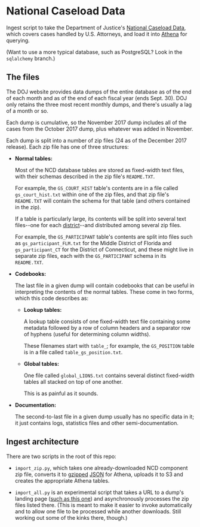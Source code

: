 # National Caseload Data #

Ingest script to take the Department of Justice's
[National Caseload Data][ncd], which covers cases handled by U.S. Attorneys,
and load it into [Athena][] for querying.

(Want to use a more typical database, such as PostgreSQL? Look in the
`sqlalchemy` branch.)

[Athena]: https://aws.amazon.com/athena/
[ncd]: https://www.justice.gov/usao/resources/foia-library/national-caseload-data

## The files ##

The DOJ website provides data dumps of the entire database as of the end of
each month and as of the end of each fiscal year (ends Sept. 30). DOJ only
retains the three most recent monthly dumps, and there's usually a lag of a
month or so.

Each dump is cumulative, so the November 2017 dump includes all of the cases
from the October 2017 dump, plus whatever was added in November.

Each dump is split into a number of zip files (24 as of the December 2017
release). Each zip file has one of three structures:

*   **Normal tables:**

    Most of the NCD database tables are stored as fixed-width text files, with
    their schemas described in the zip file's `README.TXT`.

    For example, the `GS_COURT_HIST` table's contents are in a file called
    `gs_court_hist.txt` within one of the zip files, and that zip file's
    `README.TXT` will contain the schema for that table (and others contained
    in the zip).

    If a table is particularly large, its contents will be split into several
    text files--one for each [district][]--and distributed among several zip
    files.

    For example, the `GS_PARTICIPANT` table's contents are split into files
    such as `gs_participant_FLM.txt` for the Middle District of Florida and
    `gs_participant_CT` for the District of Connecticut, and these might live
    in separate zip files, each with the `GS_PARTICIPANT` schema in its
    `README.TXT`.

*   **Codebooks:**

    The last file in a given dump will contain codebooks that can be useful in
    interpreting the contents of the normal tables. These come in two forms,
    which this code describes as:

    *   **Lookup tables:**

        A lookup table consists of one fixed-width text file containing some
        metadata followed by a row of column headers and a separator row of
        hyphens (useful for determining column widths).

        These filenames start with `table_`; for example, the `GS_POSITION`
        table is in a file called `table_gs_position.txt`.

    *   **Global tables:**

        One file called `global_LIONS.txt` contains several distinct
        fixed-width tables all stacked on top of one another.

        This is as painful as it sounds.

*   **Documentation:**

    The second-to-last file in a given dump usually has no specific data in it;
    it just contains logs, statistics files and other semi-documentation.

[district]: https://en.wikipedia.org/wiki/United_States_federal_judicial_district

## Ingest architecture ##

There are two scripts in the root of this repo:

*   `import_zip.py`, which takes one already-downloaded NCD component zip file,
    converts it to [gzipped][athena-compression] [JSON][athena-json] for
    Athena, uploads it to S3 and creates the appropriate Athena tables.

*   `import_all.py` is an experimental script that takes a URL to a dump's
    landing page ([such as this one][dump_fy_2017]) and asynchronously
    processes the zip files listed there. (This is meant to make it easier to
    invoke automatically and to allow one file to be processed while another
    downloads. Still working out some of the kinks there, though.)

[athena-compression]: https://docs.aws.amazon.com/athena/latest/ug/compression-formats.html
[athena-json]: https://docs.aws.amazon.com/athena/latest/ug/json.html
[dump_fy_2017]: https://www.justice.gov/usao/resources/foia-library/national-caseload-data/2017
